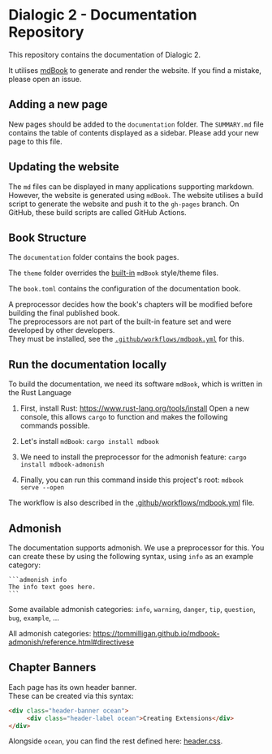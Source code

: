 # Dialogic 2 - Documentation Repository

This repository contains the documentation of Dialogic 2.

It utilises [mdBook](https://rust-lang.github.io/mdBook) to generate and render the website.
If you find a mistake, please open an issue.

## Adding a new page
New pages should be added to the `documentation` folder. The `SUMMARY.md` file contains the table of contents displayed as a sidebar. Please add your new page to this file.

## Updating the website
The `md` files can be displayed in many applications supporting markdown. However, the website is generated using `mdBook`. The website utilises a build script to generate the website and push it to the `gh-pages` branch. On GitHub, these build scripts are called GitHub Actions.

## Book Structure
The `documentation` folder contains the book pages.

The `theme` folder overrides the [built-in](https://github.com/rust-lang/mdBook/tree/master/src/theme) `mdBook` style/theme files.

The `book.toml` contains the configuration of the documentation book.

A preprocessor decides how the book's chapters will be modified before building the final published book.\
The preprocessors are not part of the built-in feature set and were developed by other developers.\
They must be installed, see the [`.github/workflows/mdbook.yml`](https://github.com/dialogic-godot/documentation/blob/main/.github/workflows/mdbook.yml) for this.

## Run the documentation locally
To build the documentation, we need its software `mdBook`, which is written in the Rust Language

1. First, install Rust: https://www.rust-lang.org/tools/install
Open a new console, this allows `cargo` to function and makes the following commands possible.

2. Let's install `mdBook`: `cargo install mdbook`

3. We need to install the preprocessor for the admonish feature: `cargo install mdbook-admonish`

4. Finally, you can run this command inside this project's root: `mdbook serve --open`

The workflow is also described in the [.github/workflows/mdbook.yml](https://github.com/dialogic-godot/documentation/blob/main/.github/workflows/mdbook.yml) file.

## Admonish
The documentation supports admonish. We use a preprocessor for this.
You can create these by using the following syntax, using `info` as an example category:
````
```admonish info
The info text goes here.
```
````

Some available admonish categories: `info`, `warning`, `danger`, `tip`, `question`, `bug`, `example`, …

All admonish categories: https://tommilligan.github.io/mdbook-admonish/reference.html#directivese

## Chapter Banners
Each page has its own header banner.\
These can be created via this syntax:
```html
<div class="header-banner ocean">
     <div class="header-label ocean">Creating Extensions</div>
</div>
```

Alongside `ocean`, you can find the rest defined here: [header.css](https://github.com/dialogic-godot/documentation/blob/main/header.css).